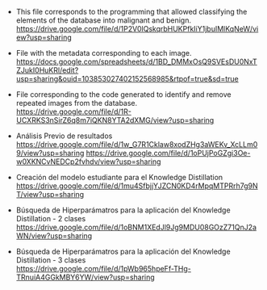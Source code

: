 - This file corresponds to the programming that allowed classifying the elements of the database into malignant and benign.<br>
https://drive.google.com/file/d/1P2V0lQskqrbHUKPfkIiY1jbuIMlKqNeW/view?usp=sharing

- File with the metadata corresponding to each image.<br>
https://docs.google.com/spreadsheets/d/1BD_DMMxOsQ9SVEsDU0NxTZJukI0HuKRl/edit?usp=sharing&ouid=103853027402152568985&rtpof=true&sd=true

- File corresponding to the code generated to identify and remove repeated images from the database.<br>
https://drive.google.com/file/d/1R-UCXRKS3nSirZ6q8m7iQKN8YTA2dXMG/view?usp=sharing

- Análisis Previo de resultados<br>
https://drive.google.com/file/d/1w_G7R1Cklaw8xodZHg3aWEKv_XcLLm09/view?usp=sharing
https://drive.google.com/file/d/1oPUjPoGZgi3Oe-w0XKNCvNEDCp2fvhdv/view?usp=sharing

- Creación del modelo estudiante para el Knowledge Distillation<br>
https://drive.google.com/file/d/1mu4SfbjjYJZCN0KD4rMpqMTPRrh7g9NT/view?usp=sharing

- Búsqueda de Hiperparámatros para la aplicación del Knowledge Distillation - 2 clases<br>
https://drive.google.com/file/d/1oBNM1XEdJl9Jg9MDU08GOzZ71QnJ2aWN/view?usp=sharing

- Búsqueda de Hiperparámatros para la aplicación del Knowledge Distillation - 3 clases<br>
https://drive.google.com/file/d/1pWb965hpeFf-THg-TRnuiA4GGkMBY6YW/view?usp=sharing

